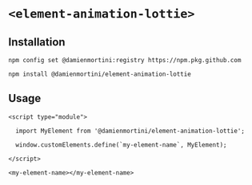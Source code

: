 # `<element-animation-lottie>`

## Installation

```
npm config set @damienmortini:registry https://npm.pkg.github.com

npm install @damienmortini/element-animation-lottie
```

## Usage
```
<script type="module">

  import MyElement from '@damienmortini/element-animation-lottie';

  window.customElements.define(`my-element-name`, MyElement);

</script>

<my-element-name></my-element-name>
```
